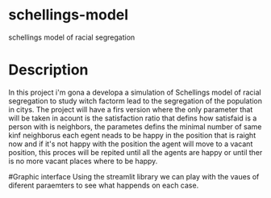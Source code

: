 # schellings-model
schellings model of racial segregation

# Description
In this project i'm gona a developa a simulation of Schellings model of racial segregation to study witch factorm lead to the segregation of the population in citys.
The project will have a firs version where the only parameter that will be taken in acount is the satisfaction ratio that defins how satisfaid is a person with is neighbors, the parametes defins the minimal number of same kinf neighborus each egent neads to be happy in the position that is raight now and if it's not happy with the position the agent will move to a vacant position, this proces will be repited until all the agents are happy or until ther is no more vacant places where to be happy.

#Graphic interface
Using the streamlit library we can play with the vaues of diferent paraemters to see what happends on each case.
